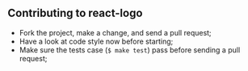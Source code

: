 ## Contributing to react-logo

- Fork the project, make a change, and send a pull request;
- Have a look at code style now before starting;
- Make sure the tests case (`$ make test`) pass before sending a pull request;
